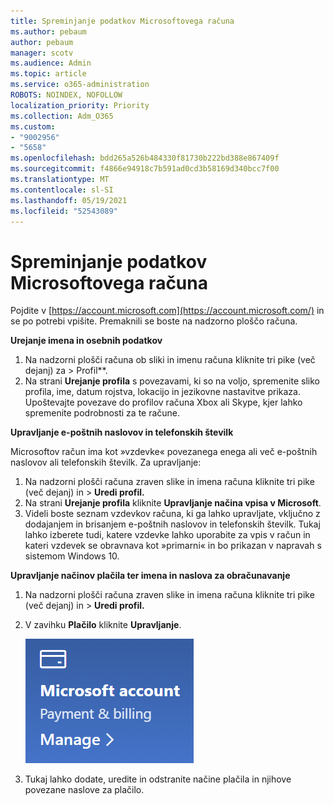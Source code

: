 ```yaml
---
title: Spreminjanje podatkov Microsoftovega računa
ms.author: pebaum
author: pebaum
manager: scotv
ms.audience: Admin
ms.topic: article
ms.service: o365-administration
ROBOTS: NOINDEX, NOFOLLOW
localization_priority: Priority
ms.collection: Adm_O365
ms.custom:
- "9002956"
- "5658"
ms.openlocfilehash: bdd265a526b484330f81730b222bd388e867409f
ms.sourcegitcommit: f4866e94918c7b591ad0cd3b58169d340bcc7f00
ms.translationtype: MT
ms.contentlocale: sl-SI
ms.lasthandoff: 05/19/2021
ms.locfileid: "52543089"
---
```

# <a name="change-my-microsoft-account-information"></a>Spreminjanje podatkov Microsoftovega računa

Pojdite v [https://account.microsoft.com](https://account.microsoft.com/) in se po potrebi vpišite. Premaknili se boste na nadzorno ploščo računa.  

**Urejanje imena in osebnih podatkov**

1. Na nadzorni plošči računa ob sliki in imenu računa kliknite tri pike (več dejanj) za > Profil**.
2. Na strani **Urejanje profila** s povezavami, ki so na voljo, spremenite sliko profila, ime, datum rojstva, lokacijo in jezikovne nastavitve prikaza. Upoštevajte povezave do profilov računa Xbox ali Skype, kjer lahko spremenite podrobnosti za te račune.

**Upravljanje e-poštnih naslovov in telefonskih številk**

Microsoftov račun ima kot »vzdevke« povezanega enega ali več e-poštnih naslovov ali telefonskih številk. Za upravljanje:

1. Na nadzorni plošči računa zraven slike in imena računa kliknite tri pike (več dejanj) in > **Uredi profil.**
2. Na strani **Urejanje profila** kliknite **Upravljanje načina vpisa v Microsoft**. 
3. Videli boste seznam vzdevkov računa, ki ga lahko upravljate, vključno z dodajanjem in brisanjem e-poštnih naslovov in telefonskih številk. Tukaj lahko izberete tudi, katere vzdevke lahko uporabite za vpis v račun in kateri vzdevek se obravnava kot »primarni« in bo prikazan v napravah s sistemom Windows 10.

**Upravljanje načinov plačila ter imena in naslova za obračunavanje** 

1. Na nadzorni plošči računa zraven slike in imena računa kliknite tri pike (več dejanj) in > **Uredi profil.**
2. V zavihku **Plačilo** kliknite **Upravljanje**.

    ![Upravljanje plačila in obračunavanje](media/manage-account.png)

3. Tukaj lahko dodate, uredite in odstranite načine plačila in njihove povezane naslove za plačilo. 
